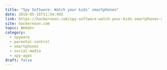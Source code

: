 ```yaml
---
title: "Spy Software: Watch your kids’ smartphones"
date: 2019-05-16T11:54:49Z
link: https://hackernoon.com/spy-software-watch-your-kids-smartphones-a32e0cfb7f7?source=rss----3a8144eabfe3---4&utm_medium=RSS&utm_source=hune
site: hackernoon.com
topic: Webdev
category:
  - spyware
  - parental-control
  - smartphones
  - social-media
  - spy-apps
draft: false
---
```

